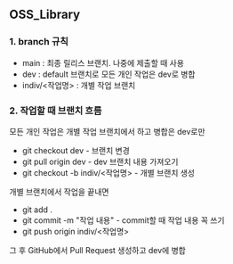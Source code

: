## OSS_Library

### 1. branch 규칙

 - main : 최종 릴리스 브랜치. 나중에 제출할 때 사용
 - dev : default 브랜치로 모든 개인 작업은 dev로 병합
 - indiv/<작업명> : 개별 작업 브랜치

### 2. 작업할 때 브랜치 흐름

모든 개인 작업은 개별 작업 브랜치에서 하고 병합은 dev로만 

 - git checkout dev - 브랜치 변경
 - git pull origin dev - dev 브랜치 내용 가져오기
 - git checkout -b indiv/<작업명> - 개별 브랜치 생성

개별 브랜치에서 작업을 끝내면

 - git add . 
 - git commit -m "작업 내용" - commit할 때 작업 내용 꼭 쓰기
 - git push origin indiv/<작업명>

그 후 GitHub에서 Pull Request 생성하고 dev에 병합
